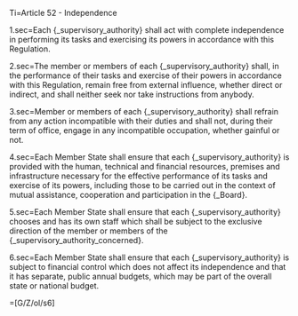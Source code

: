 Ti=Article 52 - Independence

1.sec=Each {_supervisory_authority} shall act with complete independence in performing its tasks and exercising its powers in accordance with this Regulation.

2.sec=The member or members of each {_supervisory_authority} shall, in the performance of their tasks and exercise of their powers in accordance with this Regulation, remain free from external influence, whether direct or indirect, and shall neither seek nor take instructions from anybody.

3.sec=Member or members of each {_supervisory_authority} shall refrain from any action incompatible with their duties and shall not, during their term of office, engage in any incompatible occupation, whether gainful or not.

4.sec=Each Member State shall ensure that each {_supervisory_authority} is provided with the human, technical and financial resources, premises and infrastructure necessary for the effective performance of its tasks and exercise of its powers, including those to be carried out in the context of mutual assistance, cooperation and participation in the {_Board}.

5.sec=Each Member State shall ensure that each {_supervisory_authority} chooses and has its own staff which shall be subject to the exclusive direction of the member or members of the {_supervisory_authority_concerned}.

6.sec=Each Member State shall ensure that each {_supervisory_authority} is subject to financial control which does not affect its independence and that it has separate, public annual budgets, which may be part of the overall state or national budget.

=[G/Z/ol/s6]

